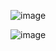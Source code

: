 ![image](https://github.com/user-attachments/assets/289dda6e-4453-476f-8dcf-526ddf36044c)


![image](https://github.com/user-attachments/assets/fbb7bf89-58c4-4bc9-bd54-f98a0f461fb5)
